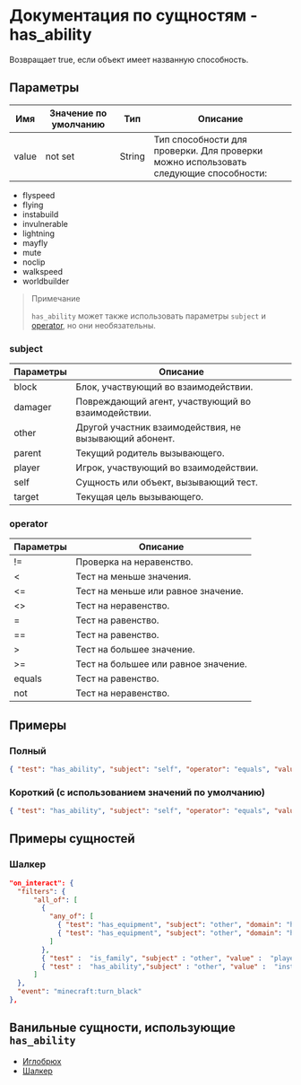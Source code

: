 # Документация по сущностям - has_ability

Возвращает true, если объект имеет названную способность.

## Параметры

| Имя   | Значение по умолчанию | Тип    | Описание                                                                             |
|-------|-----------------------|--------|--------------------------------------------------------------------------------------|
| value | not set               | String | Тип способности для проверки. Для проверки можно использовать следующие способности: |

+ flyspeed
+ flying
+ instabuild
+ invulnerable
+ lightning
+ mayfly
+ mute
+ noclip
+ walkspeed
+ worldbuilder

> Примечание
> 
> `has_ability` может также использовать параметры `subject` и [operator](../../../../Others/Operators.md), но они необязательны.

### subject

| Параметры | Описание                                               |
|-----------|--------------------------------------------------------|
| block     | Блок, участвующий во взаимодействии.                   |
| damager   | Повреждающий агент, участвующий во взаимодействии.     |
| other     | Другой участник взаимодействия, не вызывающий абонент. |
| parent    | Текущий родитель вызывающего.                          |
| player    | Игрок, участвующий во взаимодействии.                  |
| self      | Сущность или объект, вызывающий тест.                  |
| target    | Текущая цель вызывающего.                              |

### operator

| Параметры | Описание                             |
|-----------|--------------------------------------|
| !=        | Проверка на неравенство.             |
| <         | Тест на меньше значения.             |
| <=        | Тест на меньше или равное значение.  |
| <>        | Тест на неравенство.                 |
| =         | Тест на равенство.                   |
| ==        | Тест на равенство.                   |
| \>         | Тест на большее значение.            |
| >=        | Тест на большее или равное значение. |
| equals    | Тест на равенство.                   |
| not       | Тест на неравенство.                 |

## Примеры

### Полный

``` json
{ "test": "has_ability", "subject": "self", "operator": "equals", "value": "instabuild" }
```

### Короткий (с использованием значений по умолчанию)

``` json
{ "test": "has_ability", "subject": "self", "operator": "equals", "value": "instabuild" }
```

## Примеры сущностей

### Шалкер

``` json
"on_interact": {
  "filters": {
      "all_of": [
        {
          "any_of": [
            { "test": "has_equipment", "subject": "other", "domain": "hand", "value": "dye:0"},
            { "test": "has_equipment", "subject": "other", "domain": "hand", "value": "dye:16"}
          ]
        },
        { "test" :  "is_family", "subject" : "other", "value" :  "player"},
        { "test" :  "has_ability","subject" : "other", "value" :  "instabuild"}
      ]
  },
  "event": "minecraft:turn_black"
},
```

## Ванильные сущности, использующие `has_ability`

+ [Иглобрюх](../../../../Others/Entities/pufferfish.md)
+ [Шалкер](../../../../Others/Entities/shulker.md)
